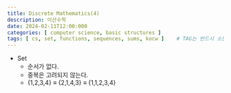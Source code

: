```yaml
---
title: Discrete Mathematics(4)
description: 이산수학
date: 2024-02-11T12:00:000
categories: [ computer science, basic structures ]
tags: [ cs, set, functions, sequences, sums, kocw ]    # TAG는 반드시 소문자로 이루어져야함!
---
```


- Set
  - 순서가 없다.
  - 중복은 고려되지 않는다.
  - {1,2,3,4} ≡ {2,1,4,3} ≡ {1,1,2,3,4}
